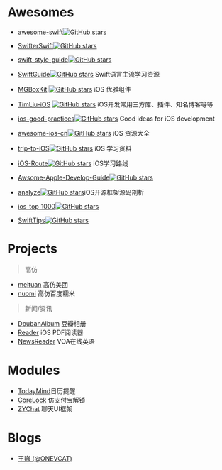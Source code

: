 
# Awesomes

- [awesome-swift](https://github.com/matteocrippa/awesome-swift)[![GitHub stars](https://img.shields.io/github/stars/matteocrippa/awesome-swift.svg?style=social&label=Star)](https://github.com/matteocrippa/awesome-swift)

- [SwifterSwift](https://github.com/SwifterSwift/SwifterSwift)[![GitHub stars](https://img.shields.io/github/stars/SwifterSwift/SwifterSwift.svg?style=social&label=Star)](https://github.com/SwifterSwift/SwifterSwift)
- [swift-style-guide](https://github.com/github/swift-style-guide)[![GitHub stars](https://img.shields.io/github/stars/github/swift-style-guide.svg?style=social&label=Star)](https://github.com/github/swift-style-guide)
- [SwiftGuide](https://github.com/ipader/SwiftGuide)[![GitHub stars](https://img.shields.io/github/stars/ipader/SwiftGuide.svg?style=social&label=Star)](https://github.com/ipader/SwiftGuide) Swift语言主流学习资源
- [MGBoxKit](https://github.com/sobri909/MGBoxKit)  [![GitHub stars](https://img.shields.io/github/stars/sobri909/MGBoxKit.svg?style=social&label=Star)](https://github.com/sobri909/MGBoxKit) iOS 优雅组件
- [TimLiu-iOS](https://github.com/Tim9Liu9/TimLiu-iOS) [![GitHub stars](https://img.shields.io/github/stars/Tim9Liu9/TimLiu-iOS.svg?style=social&label=Star)](https://github.com/Tim9Liu9/TimLiu-iOS) iOS开发常用三方库、插件、知名博客等等
- [ios-good-practices](https://github.com/futurice/ios-good-practices)[![GitHub stars](https://img.shields.io/github/stars/futurice/ios-good-practices.svg?style=social&label=Star)](https://github.com/futurice/ios-good-practices) Good ideas for iOS development
- [awesome-ios-cn](https://github.com/jobbole/awesome-ios-cn)[![GitHub stars](https://img.shields.io/github/stars/jobbole/awesome-ios-cn.svg?style=social&label=Star)](https://github.com/jobbole/awesome-ios-cn) iOS 资源大全
- [trip-to-iOS](https://github.com/Aufree/trip-to-iOS)[![GitHub stars](https://img.shields.io/github/stars/Aufree/trip-to-iOS.svg?style=social&label=Star)](https://github.com/Aufree/trip-to-iOS) iOS 学习资料
- [iOS-Route](https://github.com/shaojiankui/iOS-Route)[![GitHub stars](https://img.shields.io/github/stars/shaojiankui/iOS-Route.svg?style=social&label=Star)](https://github.com/shaojiankui/iOS-Route) iOS学习路线
- [Awsome-Apple-Develop-Guide](https://github.com/icepy/Awsome-Apple-Develop-Guide)[![GitHub stars](https://img.shields.io/github/stars/icepy/Awsome-Apple-Develop-Guide.svg?style=social&label=Star)](https://github.com/icepy/Awsome-Apple-Develop-Guide) 
- [analyze](https://github.com/Draveness/analyze)[![GitHub stars](https://img.shields.io/github/stars/Draveness/analyze.svg?style=social&label=Star)](https://github.com/Draveness/analyze)iOS开源框架源码剖析
- [ios_top_1000](https://github.com/iamdaiyuan/ios_top_1000)[![GitHub stars](https://img.shields.io/github/stars/iamdaiyuan/ios_top_1000.svg?style=social&label=Star)](https://github.com/iamdaiyuan/ios_top_1000)
- [SwiftTips](https://github.com/JohnSundell/SwiftTips)[![GitHub stars](https://img.shields.io/github/stars/JohnSundell/SwiftTips.svg?style=social&label=Star)](https://github.com/JohnSundell/SwiftTips) 


# Projects

> 高仿

- [meituan](https://github.com/lookingstars/meituan) 高仿美团  
- [nuomi](https://github.com/lookingstars/nuomi) 高仿百度糯米


> 新闻/资讯  

- [DoubanAlbum](https://github.com/TonnyTao/DoubanAlbum) 豆瓣相册 
- [Reader](https://github.com/vfr/Reader) iOS PDF阅读器
- [NewsReader](https://github.com/cubewang/GameDaily) VOA在线英语 

# Modules

- [TodayMind](https://github.com/cyanzhong/TodayMind)日历提醒
- [CoreLock](https://github.com/CharlinFeng/CoreLock) 仿支付宝解锁
- [ZYChat](https://github.com/zyprosoft/ZYChat) 聊天UI框架
  
# Blogs
- [王巍 (@ONEVCAT)](http://swifter.tips)
  
